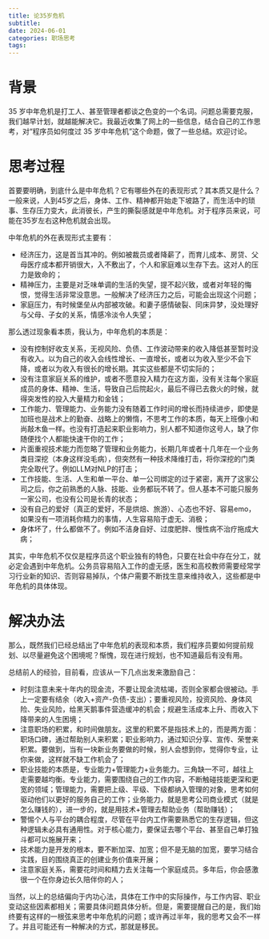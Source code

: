 ```yaml
---
title: 论35岁危机
subtitle: 
date: 2024-06-01
categories: 职场思考
tags: 
---
```



# 背景
35 岁中年危机是打工人、甚至管理者都谈之色变的一个名词。问题总需要克服，我们越早计划，就越能解决它。我最近收集了网上的一些信息，结合自己的工作思考，对“程序员如何度过 35 岁中年危机”这个命题，做了一些总结。欢迎讨论。


# 思考过程
首要要明确，到底什么是中年危机？它有哪些外在的表现形式？其本质又是什么？一般来说，人到45岁之后，身体、工作、精神都开始走下坡路了，而生活中的琐事、生存压力变大，此消彼长，产生的撕裂感就是中年危机。对于程序员来说，可能在35岁左右这种危机就会出现。

中年危机的外在表现形式主要有：

- 经济压力，这是首当其冲的。例如被裁员或者降薪了，而育儿成本、房贷、父母医疗成本都开销很大，入不敷出了，个人和家庭难以生存下去。这对人的压力是致命的；
- 精神压力，主要是对乏味单调的生活的失望，提不起兴致，或者对年轻的悔恨，觉得生活非常没意思。一般解决了经济压力之后，可能会出现这个问题；
- 家庭压力，有时候堡垒从内部被攻破。和妻子感情破裂、同床异梦，没处理好与父母、子女的关系，情感冷淡令人失望；

那么透过现象看本质，我认为，中年危机的本质是：
- 没有控制好收支关系，无视风险、负债、工作波动带来的收入降低甚至暂时没有收入。以为自己的收入会线性增长、一直增长，或者以为收入至少不会下降，或者以为收入有很长的增长期。其实这些都是不切实际的；
- 没有注意家庭关系的维护，或者不愿意投入精力在这方面，没有关注每个家庭成员的身体、精神、生活，导致自己后院起火，最后不得已去救火的时候，就得突发性的投入大量精力和金钱；
- 工作能力、管理能力、业务能力没有随着工作时间的增长而持续进步，即使是加班也是战术上的勤奋、战略上的懒惰，不思考工作的本质，每天上班像小和尚敲木鱼一样。也没有打造起来职业影响力，别人都不知道你这号人，缺了你随便找个人都能快速干你的工作；
- 片面重视技术能力而忽略了管理和业务能力，长期几年或者十几年在一个业务类目深挖（本身这样没毛病），但突然有一种技术降维打击，将你深挖的门类完全取代了。例如LLM对NLP的打击；
- 工作技能、生活、人生和单一平台、单一公司绑定的过于紧密，离开了这家公司之后，你之前熟悉的人脉、技能、业务都玩不转了。但人基本不可能只服务一家公司，也没有公司是长青的状态；
- 没有自己的爱好（真正的爱好，不是烘焙、旅游）、心态也不好、容易emo，如果没有一项消耗你精力的事情，人生容易陷于虚无、消极；
- 身体坏了，什么都做不了。例如不洁身自好、过度肥胖、慢性病不治疗拖成大病；

其实，中年危机不仅仅是程序员这个职业独有的特色，只要在社会中存在分工，就必定会遇到中年危机。公务员容易陷入工作的虚无感，医生和高校教师需要经常学习行业新的知识、否则容易掉队，个体户需要不断找生意来维持收入，这些都是中年危机的具体体现。


# 解决办法
那么，既然我们已经总结出了中年危机的表现和本质，我们程序员要如何提前规划、以尽量避免这个困境呢？惭愧，现在进行规划，也不知道最后有没有用。

总结前人的经验，目前看，应该从一下几点出发来激励自己：

- 时刻注意未来十年内的现金流，不要让现金流枯竭，否则全家都会很被动。手上一定要有结余（收入+资产-负债-支出）；要重视风险，投资风险、身体风险、失业风险，给黑天鹅事件营造缓冲的机会；规避生活成本上升、而收入下降带来的人生困境；
- 注意职场的积累，和时间做朋友。这里的积累不是指技术上的，而是两方面：职场口碑，通过帮助别人来积累；职业影响力，通过知识分享、宣传、荣誉来积累。要做到，当有一块新业务要做的时候，别人会想到你，觉得你专业，让你来做，这样就不缺工作机会了；
- 职业技能的本质是，专业能力+管理能力+业务能力。三角缺一不可，越往上走需要越均衡。专业能力，需要围绕自己的工作内容，不断触碰技能更深和更宽的领域；管理能力，需要把上级、平级、下级都纳入管理的对象，思考如何驱动他们以更好的服务自己的工作；业务能力，就是思考公司商业模式（就是怎么赚钱的），进一步的，就是用技术+管理去帮助业务（帮助赚钱）；
- 警惕个人与平台的耦合程度，尽管在平台内工作需要熟悉它的生存逻辑，但这种逻辑未必具有通用性。对于核心能力，要保证去哪个平台、甚至自己单打独斗都可以施展开来；
- 技术能力是开发的根本，要不断加深、加宽；但不是无脑的加宽，要学习结合实践，目的围绕真正的创建业务价值来开展；
- 注意家庭关系，需要花时间和精力去关注每一个家庭成员。多年后，你会感激很一个在你身边长久陪伴你的人；

当然，以上的总结偏向于内功心法，具体在工作中的实际操作，与工作内容、职业变动这些因素都相关；需要具体问题具体分析。但是，需要提醒自己的是，我们始终要有这样的一根弦来思考中年危机的问题；或许再过半年，我的思考又会不一样了。并且可能还有一种解决的方式，那就是移民。
